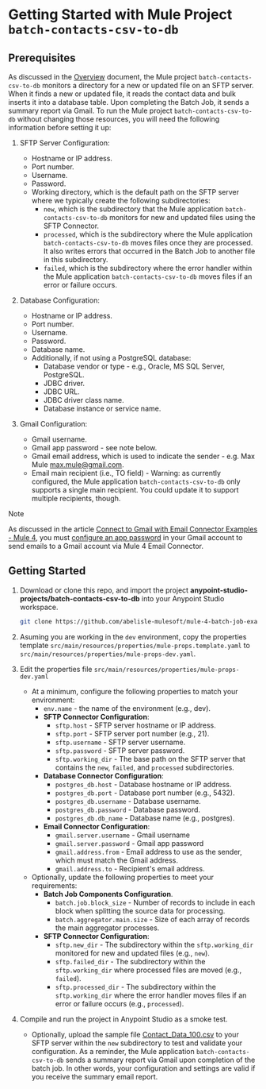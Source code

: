# Getting Started with Mule Project `batch-contacts-csv-to-db`

## Prerequisites

As discussed in the [Overview](Overview.md) document, the Mule project `batch-contacts-csv-to-db` monitors a directory for a new or updated file on an SFTP server. When it finds a new or updated file, it reads the contact data and bulk inserts it into a database table. Upon completing the Batch Job, it sends a summary report via Gmail. To run the Mule project `batch-contacts-csv-to-db` without changing those resources, you will need the following information before setting it up:

1. SFTP Server Configuration:
   - Hostname or IP address.
   - Port number.
   - Username.
   - Password.
   - Working directory, which is the default path on the SFTP server where we typically create the following subdirectories: 
     - `new`, which is the subdirectory that the Mule application `batch-contacts-csv-to-db` monitors for new and updated files using the SFTP Connector.
     - `processed`, which is the subdirectory where the Mule application `batch-contacts-csv-to-db` moves files once they are processed. It also writes errors that occurred in the Batch Job to another file in this subdirectory. 
     - `failed`, which is the subdirectory where the error handler within the Mule application `batch-contacts-csv-to-db` moves files if an error or failure occurs.
2. Database Configuration:
   - Hostname or IP address.
   - Port number.
   - Username.
   - Password.
   - Database name.
   - Additionally, if not using a PostgreSQL database:
      - Database vendor or type - e.g., Oracle, MS SQL Server, PostgreSQL.
      - JDBC driver.
      - JDBC URL.
      - JDBC driver class name.
      - Database instance or service name. 

3. Gmail Configuration:
   - Gmail username.
   - Gmail app password - see note below.
   - Gmail email address, which is used to indicate the sender - e.g. Max Mule <max.mule@gmail.com>.
   - Email main recipient (i.e., TO field) - Warning: as currently configured, the Mule application `batch-contacts-csv-to-db` only supports a single main recipient. You could update it to support multiple recipients, though.

> [!NOTE]
> As discussed in the article [Connect to Gmail with Email Connector Examples - Mule 4](https://docs.mulesoft.com/email-connector/latest/email-gmail), you must [configure an app password](https://support.google.com/accounts/answer/185833) in your Gmail account to send emails to a Gmail account via Mule 4 Email Connector.

## Getting Started

1. Download or clone this repo, and import the project **anypoint-studio-projects/batch-contacts-csv-to-db** into your Anypoint Studio workspace.
    ```sh
    git clone https://github.com/abelisle-mulesoft/mule-4-batch-job-examples.git
    ```

2. Asuming you are working in the `dev` environment, copy the properties template `src/main/resources/properties/mule-props.template.yaml`  to `src/main/resources/properties/mule-props-dev.yaml`. 

3. Edit the properties file `src/main/resources/properties/mule-props-dev.yaml` 
    - At a minimum, configure the following properties to match your environment:
        - `env.name` - the name of the environment (e.g., dev).
        - **SFTP Connector Configuration**:
          - `sftp.host` - SFTP server hostname or IP address.
          - `sftp.port` - SFTP server port number (e.g., 21).
          - `sftp.username` - SFTP server username.
          - `sftp.password` - SFTP server password.
          - `sftp.working_dir` - The base path on the SFTP server that contains the `new`, `failed`, and `processed` subdirectories.
        - **Database Connector Configuration**:
          - `postgres_db.host` - Database hostname or IP address.
          - `postgres_db.port` - Database port number (e.g., 5432).
          - `postgres_db.username` - Database username.
          - `postgres_db.password` - Database password.
          - `postgres_db.db_name` - Database name (e.g., postgres).
        - **Email Connector Configuration**:
          - `gmail.server.username` - Gmail username
          - `gmail.server.password` - Gmail app password
          - `gmail.address.from` - Email address to use as the sender, which must match the Gmail address. 
          - `gmail.address.to` - Recipient's email address.
    - Optionally, update the following properties to meet your requirements:
       - **Batch Job Components Configuration**.
          - `batch.job.block_size` - Number of records to include in each block when splitting the source data for processing.
          - `batch.aggregator.main.size` - Size of each array of records the main aggregator processes.
        - **SFTP Connector Configuration**:
          - `sftp.new_dir` - The subdirectory within the `sftp.working_dir` monitored for new and updated files (e.g., `new`).
          - `sftp.failed_dir` - The subdirectory within the `sftp.working_dir` where processed files are moved (e.g., `failed`).
          - `sftp.processed_dir` - The subdirectory within the `sftp.working_dir` where the error handler moves files if an error or failure occurs (e.g., `processed`).

4. Compile and run the project in Anypoint Studio as a smoke test. 
    - Optionally, upload the sample file [Contact_Data_100.csv](../resources/Contact_Data_100.csv) to your SFTP server within the `new` subdirectory to test and validate your configuration. As a reminder, the Mule application `batch-contacts-csv-to-db` sends a summary report via Gmail upon completion of the batch job. In other words, your configuration and settings are valid if you receive the summary email report.
